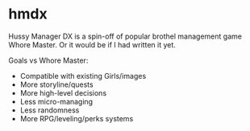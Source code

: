 hmdx
====

Hussy Manager DX is a spin-off of popular brothel management game Whore Master. Or it would be if I had written it yet.

Goals vs Whore Master:
- Compatible with existing Girls/images
- More storyline/quests
- More high-level decisions
- Less micro-managing
- Less randomness
- More RPG/leveling/perks systems
